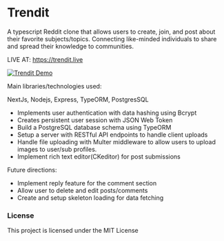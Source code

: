 # Trendit

A typescript Reddit clone that allows users to create, join, and post about their favorite subjects/topics. Connecting like-minded individuals to share and spread their knowledge to communities.

LIVE AT: https://trendit.live

[![Trendit Demo](https://img.youtube.com/vi/euXDdY7Ka5w/0.jpg)](https://www.youtube.com/watch?v=euXDdY7Ka5w)

Main libraries/technologies used:

NextJs, Nodejs, Express, TypeORM, PostgresSQL

- Implements user authentication with data hashing using Bcrypt
- Creates persistent user session with JSON Web Token
- Build a PostgreSQL database schema using TypeORM
- Setup a server with RESTful API endpoints to handle client uploads
- Handle file uploading with Multer middleware to allow users to upload images to user/sub profiles.
- Implement rich text editor(CKeditor) for post submissions

Future directions:

- Implement reply feature for the comment section
- Allow user to delete and edit posts/comments
- Create and setup skeleton loading for data fetching

### License

This project is licensed under the MIT License
